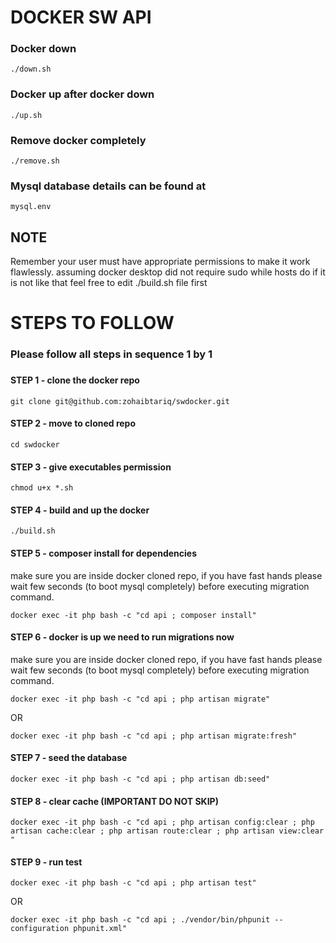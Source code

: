 # DOCKER SW API

### Docker down
```
./down.sh
```

### Docker up after docker down
```
./up.sh
```

### Remove docker completely
```
./remove.sh
```

### Mysql database details can be found at
```
mysql.env
```

## NOTE

Remember your user must have appropriate permissions to make it work flawlessly.
assuming docker desktop did not require sudo
while hosts do
if it is not like that feel free to edit ./build.sh file first

# STEPS TO FOLLOW
### Please follow all steps in sequence 1 by 1
###
#### STEP 1 - clone the docker repo
```
git clone git@github.com:zohaibtariq/swdocker.git 
```

#### STEP 2 - move to cloned repo
```
cd swdocker
```

#### STEP 3 - give executables permission
```
chmod u+x *.sh
```

#### STEP 4 - build and up the docker
```
./build.sh
```

#### STEP 5 - composer install for dependencies

make sure you are inside docker cloned repo, if you have fast hands please wait few seconds (to boot mysql completely) before executing migration command.

```
docker exec -it php bash -c "cd api ; composer install" 
```

#### STEP 6 - docker is up we need to run migrations now

make sure you are inside docker cloned repo, if you have fast hands please wait few seconds (to boot mysql completely) before executing migration command.

```
docker exec -it php bash -c "cd api ; php artisan migrate" 
```

OR

```
docker exec -it php bash -c "cd api ; php artisan migrate:fresh" 
```

#### STEP 7 - seed the database
```
docker exec -it php bash -c "cd api ; php artisan db:seed" 
```

#### STEP 8 - clear cache (IMPORTANT DO NOT SKIP)
```
docker exec -it php bash -c "cd api ; php artisan config:clear ; php artisan cache:clear ; php artisan route:clear ; php artisan view:clear " 
```

#### STEP 9 - run test

```
docker exec -it php bash -c "cd api ; php artisan test" 
```

OR

```
docker exec -it php bash -c "cd api ; ./vendor/bin/phpunit --configuration phpunit.xml" 
```